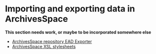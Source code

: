 # Importing and exporting data in ArchivesSpace

**This section needs work, or maybe to be incorporated somewhere else**

* [ArchivesSpace repository EAD Exporter](ead_exporter.md)
* [ArchivesSpace XSL stylesheets](xsl_stylesheets.md)
